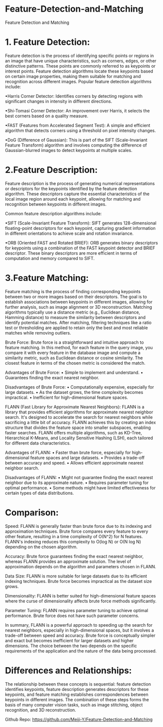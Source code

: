 # Feature-Detection-and-Matching
Feature Detection and Matching

# 1. Feature Detection: 
Feature detection is the process of identifying specific points or regions in an image that have unique characteristics, such as corners, edges, or other distinctive patterns. These points are commonly referred to as keypoints or interest points. Feature detection algorithms locate these keypoints based on certain image properties, making them suitable for matching and recognition across different images.
Popular feature detection algorithms include:

•Harris Corner Detector: Identifies corners by detecting regions with significant changes in intensity in different directions.

•Shi-Tomasi Corner Detector: An improvement over Harris, it selects the best corners based on a quality measure.

•FAST (Features from Accelerated Segment Test): A simple and efficient algorithm that detects corners using a threshold on pixel intensity changes.

•DoG (Difference of Gaussian): This is part of the SIFT (Scale-Invariant Feature Transform) algorithm and involves computing the difference of Gaussian-blurred images to detect keypoints at multiple scales.

# 2.Feature Description:
Feature description is the process of generating numerical representations or descriptors for the keypoints identified by the feature detection algorithm. These descriptors capture the essential characteristics of the local image region around each keypoint, allowing for matching and recognition between keypoints in different images.

Common feature description algorithms include:

•SIFT (Scale-Invariant Feature Transform): SIFT generates 128-dimensional floating-point descriptors for each keypoint, capturing gradient information in different orientations to achieve scale and rotation invariance.

•ORB (Oriented FAST and Rotated BRIEF): ORB generates binary descriptors for keypoints using a combination of the FAST keypoint detector and BRIEF descriptor. These binary descriptors are more efficient in terms of computation and memory compared to SIFT.

# 3.Feature Matching:
Feature matching is the process of finding corresponding keypoints between two or more images based on their descriptors. The goal is to establish associations between keypoints in different images, allowing for further analysis, such as image alignment or 3D reconstruction.
Matching algorithms typically use a distance metric (e.g., Euclidean distance, Hamming distance) to measure the similarity between descriptors and identify potential matches. After matching, filtering techniques like a ratio test or thresholding are applied to retain only the best and most reliable matches while removing outliers.

Brute Force: Brute force is a straightforward and intuitive approach to feature matching. In this method, for each feature in the query image, you compare it with every feature in the database image and compute a similarity metric, such as Euclidean distance or cosine similarity. The closest feature in terms of the chosen metric is considered the match.

Advantages of Brute Force:
•	Simple to implement and understand.
•	Guarantees finding the exact nearest neighbor.

Disadvantages of Brute Force:
•	Computationally expensive, especially for large datasets.
•	As the dataset grows, the time complexity becomes impractical.
•	Inefficient for high-dimensional feature spaces.

FLANN (Fast Library for Approximate Nearest Neighbors): FLANN is a library that provides efficient algorithms for approximate nearest neighbor search. It's designed to accelerate the search for nearest neighbors while sacrificing a little bit of accuracy. FLANN achieves this by creating an index structure that divides the feature space into smaller subspaces, enabling faster searches.
FLANN offers multiple algorithms, such as KD-Tree, Hierarchical K-Means, and Locality Sensitive Hashing (LSH), each tailored for different data characteristics.

Advantages of FLANN:
•	Faster than brute force, especially for high-dimensional feature spaces and large datasets.
•	Provides a trade-off between accuracy and speed.
•	Allows efficient approximate nearest neighbor search.

Disadvantages of FLANN:
•	Might not guarantee finding the exact nearest neighbor due to its approximate nature.
•	Requires parameter tuning for optimal performance.
•	Some methods might have limited effectiveness for certain types of data distributions.

# Comparison:

Speed: FLANN is generally faster than brute force due to its indexing and approximation techniques. Brute force compares every feature to every other feature, resulting in a time complexity of O(N^2) for N features. FLANN's indexing reduces this complexity to O(log N) or O(N log N) depending on the chosen algorithm.

Accuracy: Brute force guarantees finding the exact nearest neighbor, whereas FLANN provides an approximate solution. The level of approximation depends on the algorithm and parameters chosen in FLANN.

Data Size: FLANN is more suitable for large datasets due to its efficient indexing techniques. Brute force becomes impractical as the dataset size grows.

Dimensionality: FLANN is better suited for high-dimensional feature spaces where the curse of dimensionality affects brute force methods significantly.

Parameter Tuning: FLANN requires parameter tuning to achieve optimal performance. Brute force does not have such parameter concerns.

In summary, FLANN is a powerful approach to speeding up the search for nearest neighbors, especially in high-dimensional spaces, but it involves a trade-off between speed and accuracy. Brute force is conceptually simpler and exact but becomes inefficient for larger datasets and higher dimensions. The choice between the two depends on the specific requirements of the application and the nature of the data being processed.

# Differences and Relationships:
The relationship between these concepts is sequential: feature detection identifies keypoints, feature description generates descriptors for these keypoints, and feature matching establishes correspondences between keypoints in different images. The combination of these steps forms the basis of many computer vision tasks, such as image stitching, object recognition, and 3D reconstruction.

Github Repo: https://github.com/Meiji-Y/Feature-Detection-and-Matching

